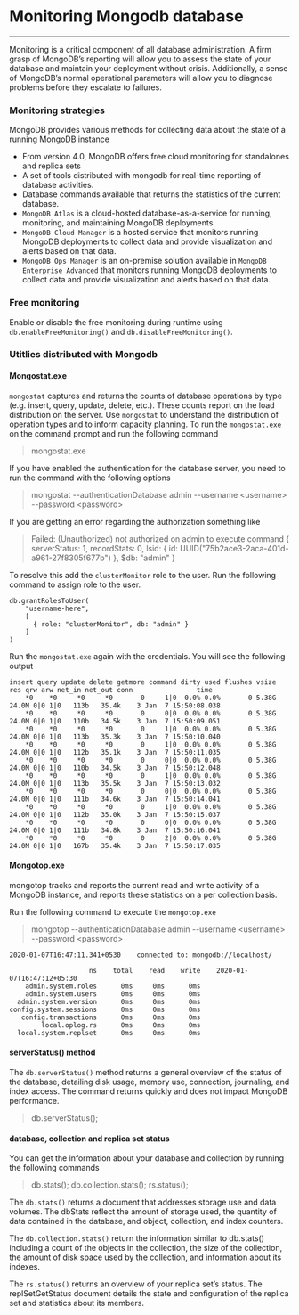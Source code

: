 # Monitoring Mongodb database
----
Monitoring is a critical component of all database administration. A firm grasp of MongoDB’s reporting will allow you to assess the state of your database and maintain your deployment without crisis. Additionally, a sense of MongoDB’s normal operational parameters will allow you to diagnose problems before they escalate to failures.

### Monitoring strategies
MongoDB provides various methods for collecting data about the state of a running MongoDB instance
* From version 4.0, MongoDB offers free cloud monitoring for standalones and replica sets
* A set of tools distributed with mongodb for real-time reporting of database activities.
* Database commands available that returns the statistics of the current database.
* `MongoDB Atlas` is a cloud-hosted database-as-a-service for running, monitoring, and maintaining MongoDB deployments.
* `MongoDB Cloud Manager` is a hosted service that monitors running MongoDB deployments to collect data and provide visualization and alerts based on that data.
* `MongoDB Ops Manager` is an on-premise solution available in `MongoDB Enterprise Advanced` that monitors running MongoDB deployments to collect data and provide visualization and alerts based on that data.

### Free monitoring 
Enable or disable the free monitoring during runtime using `db.enableFreeMonitoring()` and `db.disableFreeMonitoring()`. 

### Utitlies distributed with Mongodb

#### Mongostat.exe
`mongostat` captures and returns the counts of database operations by type (e.g. insert, query, update, delete, etc.). These counts report on the load distribution on the server. Use `mongostat` to understand the distribution of operation types and to inform capacity planning. 
To run the `mongostat.exe` on the command prompt and run the following command
> mongostat.exe

If you have enabled the authentication for the database server, you need to run the command with the following options
> mongostat --authenticationDatabase admin --username &lt;username&gt; --password &lt;password&gt;

If you are getting an error regarding the authorization something like
> Failed: (Unauthorized) not authorized on admin to execute command { serverStatus: 1, recordStats: 0, lsid: { id: UUID("75b2ace3-2aca-401d-a961-27f8305f677b") }, $db: "admin" }

To resolve this add the `clusterMonitor` role to the user. Run the following command to assign role to the user.
```
db.grantRolesToUser(
    "username-here",
    [
      { role: "clusterMonitor", db: "admin" }
    ]
)
```
Run the `mongostat.exe` again with the credentials. You will see the following output
```
insert query update delete getmore command dirty used flushes vsize   res qrw arw net_in net_out conn                time
    *0    *0     *0     *0       0     1|0  0.0% 0.0%       0 5.38G 24.0M 0|0 1|0   113b   35.4k    3 Jan  7 15:50:08.038       
    *0    *0     *0     *0       0     0|0  0.0% 0.0%       0 5.38G 24.0M 0|0 1|0   110b   34.5k    3 Jan  7 15:50:09.051
    *0    *0     *0     *0       0     1|0  0.0% 0.0%       0 5.38G 24.0M 0|0 1|0   113b   35.3k    3 Jan  7 15:50:10.040
    *0    *0     *0     *0       0     1|0  0.0% 0.0%       0 5.38G 24.0M 0|0 1|0   112b   35.1k    3 Jan  7 15:50:11.035
    *0    *0     *0     *0       0     0|0  0.0% 0.0%       0 5.38G 24.0M 0|0 1|0   110b   34.5k    3 Jan  7 15:50:12.048
    *0    *0     *0     *0       0     1|0  0.0% 0.0%       0 5.38G 24.0M 0|0 1|0   113b   35.5k    3 Jan  7 15:50:13.032
    *0    *0     *0     *0       0     0|0  0.0% 0.0%       0 5.38G 24.0M 0|0 1|0   111b   34.6k    3 Jan  7 15:50:14.041
    *0    *0     *0     *0       0     1|0  0.0% 0.0%       0 5.38G 24.0M 0|0 1|0   112b   35.0k    3 Jan  7 15:50:15.037
    *0    *0     *0     *0       0     0|0  0.0% 0.0%       0 5.38G 24.0M 0|0 1|0   111b   34.8k    3 Jan  7 15:50:16.041
    *0    *0     *0     *0       0     2|0  0.0% 0.0%       0 5.38G 24.0M 0|0 1|0   167b   35.4k    3 Jan  7 15:50:17.035
```
#### Mongotop.exe
mongotop tracks and reports the current read and write activity of a MongoDB instance, and reports these statistics on a per collection basis.

Run the following command to execute the `mongotop.exe`
> mongotop --authenticationDatabase admin --username &lt;username&gt; --password &lt;password&gt;

```
2020-01-07T16:47:11.341+0530    connected to: mongodb://localhost/

                    ns    total    read    write    2020-01-07T16:47:12+05:30
    admin.system.roles      0ms     0ms      0ms
    admin.system.users      0ms     0ms      0ms
  admin.system.version      0ms     0ms      0ms
config.system.sessions      0ms     0ms      0ms
   config.transactions      0ms     0ms      0ms
        local.oplog.rs      0ms     0ms      0ms
  local.system.replset      0ms     0ms      0ms
  ```

  #### serverStatus() method
  The `db.serverStatus()` method returns a general overview of the status of the database, detailing disk usage, memory use, connection, journaling, and index access. The command returns quickly and does not impact MongoDB performance.
  > db.serverStatus();

  #### database, collection and replica set status
  You can get the information about your database and collection by running the following commands
  > db.stats();
  > db.collection.stats();
  > rs.status();

  The `db.stats()` returns a document that addresses storage use and data volumes. The dbStats reflect the amount of storage used, the quantity of data contained in the database, and object, collection, and index counters.

  The `db.collection.stats()` return the information similar to db.stats() including a count of the objects in the collection, the size of the collection, the amount of disk space used by the collection, and information about its indexes.

  The `rs.status()` returns an overview of your replica set’s status. The replSetGetStatus document details the state and configuration of the replica set and statistics about its members.
  
